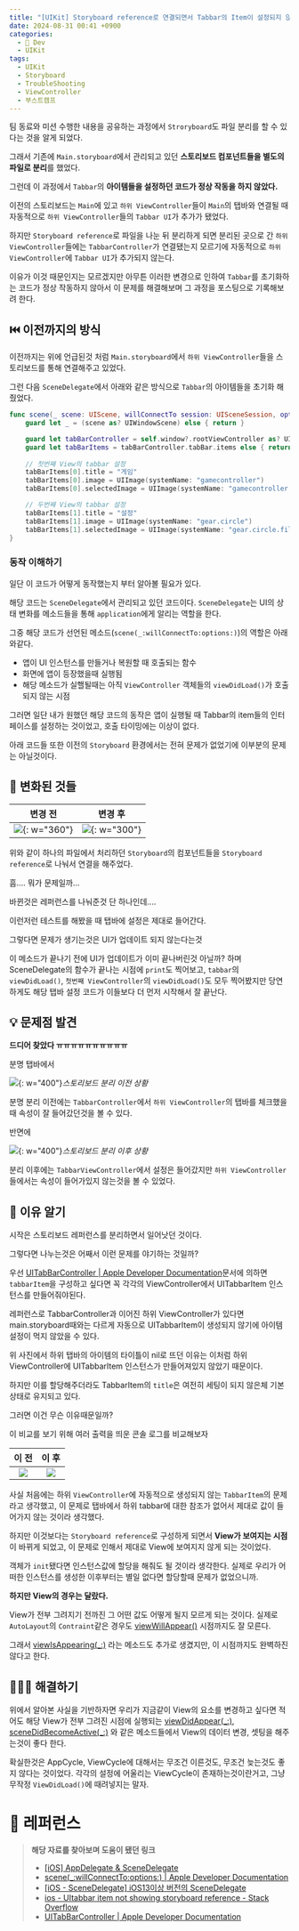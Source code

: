 ```yaml
---
title: "[UIKit] Storyboard reference로 연결되면서 Tabbar의 Item이 설정되지 않는 문제 해결하기"
date: 2024-08-31 00:41 +0900
categories:
  - 🍎 Dev
  - UIKit
tags:
  - UIKit
  - Storyboard
  - TroubleShooting
  - ViewController
  - 부스트캠프
---
```

팀 동료와 미션 수행한 내용을 공유하는 과정에서 `Stroryboard`도 파일 분리를 할 수 있다는 것을 알게 되었다.

그래서 기존에 `Main.storyboard`에서 관리되고 있던 **스토리보드 컴포넌트들을 별도의 파일로 분리**를 했었다.

그런데 이 과정에서 `Tabbar`의 **아이템들을 설정하던 코드가 정상 작동을 하지 않았다.**

이전의 스토리보드는 `Main`에 있고 `하위 ViewController`들이 `Main`의 탭바와 연결될 때 자동적으로 `하위 ViewController`들의 `Tabbar UI`가 추가가 됐었다. 

하지만 `Storyboard reference`로 파일을 나눈 뒤 분리하게 되면 분리된 곳으로 간 `하위 ViewController`들에는 `TabbarController`가 연결됐는지 모르기에 자동적으로 `하위 ViewController`에 `Tabbar UI`가 추가되지 않는다.

이유가 이것 때문인지는 모르겠지만 아무튼 이러한 변경으로 인하여 `Tabbar`를 초기화하는 코드가 정상 작동하지 않아서 이 문제를 해결해보며 그 과정을 포스팅으로 기록해보려 한다.

## ⏮️ 이전까지의 방식
이전까지는 위에 언급된것 처럼 `Main.storyboard`에서 `하위 ViewController`들을 스토리보드를 통해 연결해주고 있었다.

그런 다음 `SceneDelegate`에서 아래와 같은 방식으로 `Tabbar`의 아이템들을 초기화 해줬었다.
```swift
func scene(_ scene: UIScene, willConnectTo session: UISceneSession, options connectionOptions: UIScene.ConnectionOptions) {
	guard let _ = (scene as? UIWindowScene) else { return }

	guard let tabBarController = self.window?.rootViewController as? UITabBarController else { return }
	guard let tabBarItems = tabBarController.tabBar.items else { return }
	
	// 첫번째 View의 tabbar 설정
	tabBarItems[0].title = "게임"
	tabBarItems[0].image = UIImage(systemName: "gamecontroller")
	tabBarItems[0].selectedImage = UIImage(systemName: "gamecontroller.fill")

	// 두번째 View의 tabbar 설정
	tabBarItems[1].title = "설정"
	tabBarItems[1].image = UIImage(systemName: "gear.circle")
	tabBarItems[1].selectedImage = UIImage(systemName: "gear.circle.fill")
}
```

### 동작 이해하기
일단 이 코드가 어떻게 동작했는지 부터 알아볼 필요가 있다.

해당 코드는 `SceneDelegate`에서 관리되고 있던 코드이다. `SceneDelegate`는 UI의 상태 변화를 메소드들을 통해 `application`에게 알리는 역할을 한다. 

그중 해당 코드가 선언된 메소드(`scene(_:willConnectTo:options:)`)의 역할은 아래와같다.
- 앱이 UI 인스턴스를 만들거나 복원할 때 호출되는 함수
- 화면에 앱이 등장했을때 실행됨
- 해당 메소드가 실핼될때는 아직 `ViewController` 객체들의 `viewDidLoad()`가 호출되지 않는 시점

그러면 일단 내가 원했던 해당 코드의 동작은 앱이 실행될 때 Tabbar의 item들의 인터페이스를 설정하는 것이었고, 호출 타이밍에는 이상이 없다.

아래 코드들 또한 이전의 `Storyboard` 환경에서는 전혀 문제가 없었기에 이부분의 문제는 아닐것이다.
## 🔄 변화된 것들



|                          변경 전                           |                          변경 후                           |
| :-----------------------------------------------------: | :-----------------------------------------------------: |
| ![](assets/img/post/2024/08_31_이전_스토리보드.jpg){: w="360"} | ![](assets/img/post/2024/08_31_이후_스토리보드.jpg){: w="300"} |



위와 같이 하나의 파일에서 처리하던 `Storyboard`의 컴포넌트들을 `Storyboard reference`로 나눠서 연결을 해주었다.

흠.... 뭐가 문제일까...

바뀐것은 레퍼런스를 나눠준것 단 하나인데....

이런저런 테스트를 해봤을 때 탭바에 설정은 제대로 들어간다. 

그렇다면 문제가 생기는것은 UI가 업데이트 되지 않는다는것

이 메소드가 끝나기 전에 UI가 업데이트가 이미 끝나버린것 아닐까? 하며 SceneDelegate의 함수가 끝나는 시점에 `print`도 찍어보고, `tabbar`의 `viewDidLoad()`, `첫번째 ViewController`의 `viewDidLoad()`도 모두 찍어봤지만 당연하게도 해당 탭바 설정 코드가 이들보다 더 먼저 시작해서 잘 끝난다.

## 💡 문제점 발견
**드디어 찾았다 ㅠㅠㅠㅠㅠㅠㅠㅠㅠㅠ**

분명 탭바에서

![](assets/img/post/2024/08_31_스토리보드_분리_이전_탭바_설정.png){: w="400"}_스토리보드 분리 이전 상황_

분명 분리 이전에는 `TabbarController`에서 `하위 ViewController`의 탭바를 체크했을 때 속성이 잘 들어갔던것을 볼 수 있다. 

반면에




![](assets/img/post/2024/08_31_스토리보드_분리_이후_탭바_설정.png){: w="400"}_스토리보드 분리 이후 상황_


분리 이후에는 `TabbarViewController`에서 설정은 들어갔지만 `하위 ViewController`들에서는 속성이 들어가있지 않는것을 볼 수 있었다.

## 🤔 이유 알기
시작은 스토리보드 레퍼런스를 분리하면서 일어낫던 것이다.

그렇다면 나누는것은 어째서 이런 문제를 야기하는 것일까?

우선 [UITabBarController \| Apple Developer Documentation](https://developer.apple.com/documentation/uikit/uitabbarcontroller)문서에 의하면 `tabbarItem`을 구성하고 싶다면 꼭 각각의 ViewController에서 UITabbarItem 인스턴스를 만들어줘야된다. 

레퍼런스로 TabbarController과 이어진 하위 ViewController가 있다면 main.storyboard때와는 다르게 자동으로 UITabbarItem이 생성되지 않기에 아이템 설정이 먹지 않았을 수 있다. 

위 사진에서 하위 탭바의 아이템의 타이틀이 nil로 뜨던 이유는 이처럼 하위 ViewController에 UITabbarItem 인스턴스가 만들어져있지 않았기 때문이다.

하지만 이를 할당해주더라도 TabbarItem의 `title`은 여전히 세팅이 되지 않은체 기본상태로 유지되고 있다.

그러면 이건 무슨 이유때문일까?

이 비교를 보기 위해 여러 출력을 띄운 콘솔 로그를 비교해보자


|                     이 전                     |                     이 후                     |
| :-----------------------------------------: | :-----------------------------------------: |
| ![](assets/img/post/2024/08_31_이전_콘솔로그.png) | ![](assets/img/post/2024/08_31_이후_콘솔로그.png) |


사실 처음에는 하위 `ViewController`에 자동적으로 생성되지 않는 `TabbarItem`의 문제라고 생각했고, 이 문제로 탭바에서 하위 tabbar에 대한 참조가 없어서 제대로 값이 들어가지 않는 것이라 생각했다.

하지만 이것보다는 `Storyboard reference`로 구성하게 되면서 **View가 보여지는 시점**이 바뀌게 되었고, 이 문제로 인해서 제대로 View에 보여지지 않게 되는 것이었다.

객체가 `init`됐다면 인스턴스값에 할당을 해줘도 될 것이라 생각한다. 실제로 우리가 어떠한 인스턴스를 생성한 이후부터는 별일 없다면 할당할때 문제가 없었으니까.

**하지만 View의 경우는 달랐다.**

View가 전부 그려지기 전까진 그 어떤 값도 어떻게 될지 모르게 되는 것이다. 실제로 `AutoLayout`의 `Contraint`같은 경우도 [viewWillAppear()](https://developer.apple.com/documentation/appkit/nsviewcontroller/1434415-viewwillappear/) 시점까지도 잘 모른다.

그래서 [viewIsAppearing(_:)](https://developer.apple.com/documentation/uikit/uiviewcontroller/4195485-viewisappearing/) 라는 메소드도 추가로 생겼지만, 이 시점까지도 완벽하진 않다고 한다.

## 🧑🏻‍🔧 해결하기

위에서 알아본 사실을 기반하자면 우리가 지금같이 View의 요소를 변경하고 싶다면 적어도 해당 View가 전부 그려진 시점에 실행되는 [viewDidAppear(\_:)](https://developer.apple.com/documentation/uikit/uiviewcontroller/1621423-viewdidappear/), [sceneDidBecomeActive(_:)](https://developer.apple.com/documentation/uikit/uiscenedelegate/3197915-scenedidbecomeactive/) 와 같은 메소드들에서 View의 데이터 변경, 셋팅을 해주는것이 좋다 한다. 

확실한것은 AppCycle, ViewCycle에 대해서는 무조건 이른것도, 무조건 늦는것도 좋지 않다는 것이었다. 각각의 설정에 어울리는 ViewCycle이 존재하는것이란거고, 그냥 무작정 `ViewDidLoad()`에 때려넣지는 말자.



# 🔗 레퍼런스
> **해당 자료를 찾아보며 도움이 됐던 링크**
>- [[iOS] AppDelegate & SceneDelegate](https://sueaty.tistory.com/135)
>- [scene(_:willConnectTo:options:) \| Apple Developer Documentation](https://developer.apple.com/documentation/uikit/uiscenedelegate/3197914-scene)
>- [[iOS - SceneDelegate] iOS13이상 버전의 SceneDelegate](https://ios-development.tistory.com/53)
>- [ios - UItabbar item not showing storyboard reference - Stack Overflow](https://stackoverflow.com/questions/33754320/uitabbar-item-not-showing-storyboard-reference)
>- [UITabBarController \| Apple Developer Documentation](https://developer.apple.com/documentation/uikit/uitabbarcontroller)